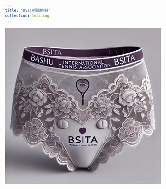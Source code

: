 ```yaml
---
title: "BSITA保健内裤"
collection: teaching
---
```


![](https://github.com/BSITA-CQ/BSITA-CQ.github.io/blob/master/images/underwear.jpg "BSITA保健内裤")
